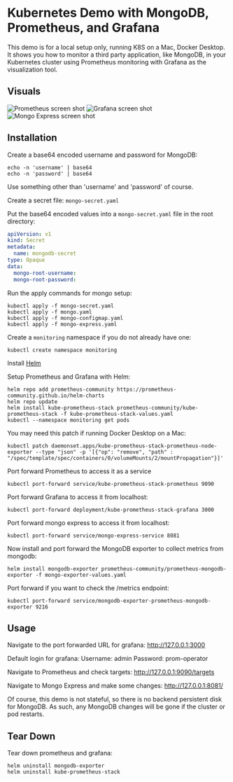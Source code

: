 # Kubernetes Demo with MongoDB, Prometheus, and Grafana

This demo is for a local setup only, running K8S on a Mac, Docker Desktop.  It shows you how to monitor a third party application, like MongoDB, in your Kubernetes cluster using Prometheus monitoring with Grafana as the visualization tool.

## Visuals

![Prometheus screen shot](https://hedgehoghs.com/wp-content/uploads/2023/11/prometheus_2023-11-15.png?raw=true)
![Grafana screen shot](https://hedgehoghs.com/wp-content/uploads/2023/11/grafana_2023-11-15.png?raw=true)
![Mongo Express screen shot](https://hedgehoghs.com/wp-content/uploads/2023/11/mongo-express_2023-11-15.png?raw=true)

## Installation

Create a base64 encoded username and password for MongoDB:
```shell
echo -n 'username' | base64
echo -n 'password' | base64
```

Use something other than 'username' and 'password' of course.

Create a secret file: `mongo-secret.yaml`

Put the base64 encoded values into a `mongo-secret.yaml` file in the root directory:
```yaml
apiVersion: v1
kind: Secret
metadata:
  name: mongodb-secret
type: Opaque
data:
  mongo-root-username: 
  mongo-root-password: 
```

Run the apply commands for mongo setup:
```shell
kubectl apply -f mongo-secret.yaml
kubectl apply -f mongo.yaml
kubectl apply -f mongo-configmap.yaml 
kubectl apply -f mongo-express.yaml
```

Create a `monitoring` namespace if you do not already have one:
```shell
kubectl create namespace monitoring
```

Install [Helm](https://helm.sh/docs/intro/install/)

Setup Prometheus and Grafana with Helm:
```shell
helm repo add prometheus-community https://prometheus-community.github.io/helm-charts
helm repo update
helm install kube-prometheus-stack prometheus-community/kube-prometheus-stack -f kube-prometheus-stack-values.yaml
kubectl --namespace monitoring get pods
```

You may need this patch if running Docker Desktop on a Mac:
```shell
kubectl patch daemonset.apps/kube-prometheus-stack-prometheus-node-exporter --type "json" -p '[{"op": "remove", "path" : "/spec/template/spec/containers/0/volumeMounts/2/mountPropagation"}]'
```

Port forward Prometheus to access it as a service
```shell
kubectl port-forward service/kube-prometheus-stack-prometheus 9090
```

Port forward Grafana to access it from localhost:
```shell
kubectl port-forward deployment/kube-prometheus-stack-grafana 3000
```

Port forward mongo express to access it from localhost:
```shell
kubectl port-forward service/mongo-express-service 8081
```

Now install and port forward the MongoDB exporter to collect metrics from mongodb:

```shell
helm install mongodb-exporter prometheus-community/prometheus-mongodb-exporter -f mongo-exporter-values.yaml
```

Port forward if you want to check the /metrics endpoint:
```shell
kubectl port-forward service/mongodb-exporter-prometheus-mongodb-exporter 9216
```

## Usage
Navigate to the port forwarded URL for grafana: http://127.0.0.1:3000

Default login for grafana:
Username: admin
Password: prom-operator

Navigate to Prometheus and check targets: http://127.0.0.1:9090/targets

Navigate to Mongo Express and make some changes: http://127.0.0.1:8081/

Of course, this demo is not stateful, so there is no backend persistent disk for MongoDB.  As such, any MongoDB changes will be gone if the cluster or pod restarts.

## Tear Down
Tear down prometheus and grafana:
```shell
helm uninstall mongodb-exporter 
helm uninstall kube-prometheus-stack
```